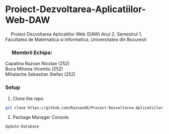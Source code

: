 # Proiect-Dezvoltarea-Aplicatiilor-Web-DAW
&emsp; Proiect Dezvoltarea Aplicatiilor Web (DAW) Anul 2, Semestrul 1, Facultatea de Matematica si Informatica, Universitatea din Bucuresti <br/>

### &emsp; Membrii Echipa: <br/>
Capatina Razvan Nicolae ($252$) <br/> 
Buca Mihnea Vicentiu ($252$) <br/>
Mihalache Sebastian Stefan ($252$) <br/>

### Setup

1. Clone the repo
```sh
git clone https://github.com/Razvan48/Proiect-Dezvoltarea-Aplicatiilor-Web-DAW.git
```

2. Package Manager Console
```sh
Update-Database
```
